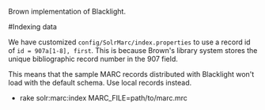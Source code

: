 Brown implementation of Blacklight.

#Indexing data

We have customized `config/SolrMarc/index.properties` to use a record id of `id = 907a[1-8], first`.  This is because Brown's library system stores the unique bibliographic record number in the 907 field.

This means that the sample MARC records distributed with Blacklight won't load with the default schema.  Use local records instead.

 * rake solr:marc:index MARC_FILE=path/to/marc.mrc
